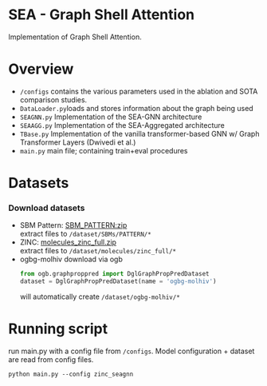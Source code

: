 # SEA - Graph Shell Attention

Implementation of Graph Shell Attention.

# Overview

* ```/configs``` contains the various parameters used in the ablation and SOTA comparison studies.
* ```DataLoader.py```loads and stores information about the graph being used
* ```SEAGNN.py``` Implementation of the SEA-GNN architecture
* ```SEAAGG.py``` Implementation of the SEA-Aggregated architecture
* ```TBase.py``` Implementation of the vanilla transformer-based GNN w/ Graph Transformer Layers (Dwivedi et al.)
* ```main.py``` main file; containing train+eval procedures

# Datasets
### Download datasets
* SBM Pattern: 
  [SBM_PATTERN:zip](https://www.dropbox.com/s/qvu0r11tjyt6jyb/SBM_PATTERN.zip)
  <br/>extract files to ```/dataset/SBMs/PATTERN/*```
* ZINC:
  [molecules_zinc_full.zip](https://www.dropbox.com/s/grhitgnuuixoxwl/molecules_zinc_full.zip)
  <br/>extract files to ```/dataset/molecules/zinc_full/*```
* ogbg-molhiv
  download via ogb 
  ```python 
  from ogb.graphproppred import DglGraphPropPredDataset
  dataset = DglGraphPropPredDataset(name = 'ogbg-molhiv')
  ``` 
  will automatically create ```/dataset/ogbg-molhiv/*```

# Running script
run main.py with a config file from ```/configs```. Model configuration + dataset are read from config files.<br/>
```
python main.py --config zinc_seagnn
```